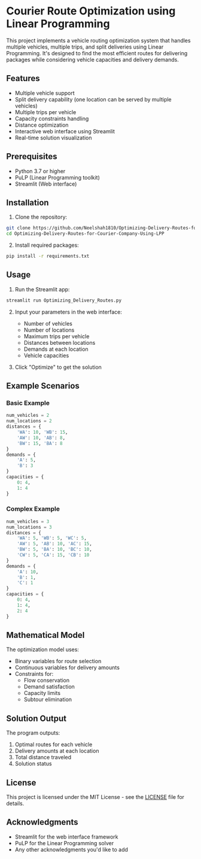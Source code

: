 # Courier Route Optimization using Linear Programming

This project implements a vehicle routing optimization system that handles multiple vehicles, multiple trips, and split deliveries using Linear Programming. It's designed to find the most efficient routes for delivering packages while considering vehicle capacities and delivery demands.

## Features

- Multiple vehicle support
- Split delivery capability (one location can be served by multiple vehicles)
- Multiple trips per vehicle
- Capacity constraints handling
- Distance optimization
- Interactive web interface using Streamlit
- Real-time solution visualization

## Prerequisites

- Python 3.7 or higher
- PuLP (Linear Programming toolkit)
- Streamlit (Web interface)

## Installation

1. Clone the repository:
```bash
git clone https://github.com/Neelshah1810/Optimizing-Delivery-Routes-for-Courier-Company-Using-LPP.git
cd Optimizing-Delivery-Routes-for-Courier-Company-Using-LPP
```

2. Install required packages:
```bash
pip install -r requirements.txt
```

## Usage

1. Run the Streamlit app:
```bash
streamlit run Optimizing_Delivery_Routes.py
```

2. Input your parameters in the web interface:
   - Number of vehicles
   - Number of locations
   - Maximum trips per vehicle
   - Distances between locations
   - Demands at each location
   - Vehicle capacities

3. Click "Optimize" to get the solution

## Example Scenarios

### Basic Example
```python
num_vehicles = 2
num_locations = 2
distances = {
    'WA': 10, 'WB': 15,
    'AW': 10, 'AB': 8,
    'BW': 15, 'BA': 8
}
demands = {
    'A': 5,
    'B': 3
}
capacities = {
    0: 4,
    1: 4
}
```

### Complex Example
```python
num_vehicles = 3
num_locations = 3
distances = {
    'WA': 5, 'WB': 5, 'WC': 5,
    'AW': 5, 'AB': 10, 'AC': 15,
    'BW': 5, 'BA': 10, 'BC': 10,
    'CW': 5, 'CA': 15, 'CB': 10
}
demands = {
    'A': 10,
    'B': 1,
    'C': 1
}
capacities = {
    0: 4,
    1: 4,
    2: 4
}
```

## Mathematical Model

The optimization model uses:
- Binary variables for route selection
- Continuous variables for delivery amounts
- Constraints for:
  - Flow conservation
  - Demand satisfaction
  - Capacity limits
  - Subtour elimination

## Solution Output

The program outputs:
1. Optimal routes for each vehicle
2. Delivery amounts at each location
3. Total distance traveled
4. Solution status


## License

This project is licensed under the MIT License - see the [LICENSE](LICENSE) file for details.


## Acknowledgments

- Streamlit for the web interface framework
- PuLP for the Linear Programming solver
- Any other acknowledgments you'd like to add

